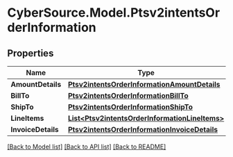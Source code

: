 # CyberSource.Model.Ptsv2intentsOrderInformation
## Properties

Name | Type | Description | Notes
------------ | ------------- | ------------- | -------------
**AmountDetails** | [**Ptsv2intentsOrderInformationAmountDetails**](Ptsv2intentsOrderInformationAmountDetails.md) |  | [optional] 
**BillTo** | [**Ptsv2intentsOrderInformationBillTo**](Ptsv2intentsOrderInformationBillTo.md) |  | [optional] 
**ShipTo** | [**Ptsv2intentsOrderInformationShipTo**](Ptsv2intentsOrderInformationShipTo.md) |  | [optional] 
**LineItems** | [**List&lt;Ptsv2intentsOrderInformationLineItems&gt;**](Ptsv2intentsOrderInformationLineItems.md) |  | [optional] 
**InvoiceDetails** | [**Ptsv2intentsOrderInformationInvoiceDetails**](Ptsv2intentsOrderInformationInvoiceDetails.md) |  | [optional] 

[[Back to Model list]](../README.md#documentation-for-models) [[Back to API list]](../README.md#documentation-for-api-endpoints) [[Back to README]](../README.md)

